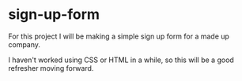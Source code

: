 # sign-up-form

For this project I will be making a simple sign up form for a made up company.

I haven't worked using CSS or HTML in a while, so this will be a good refresher moving forward.